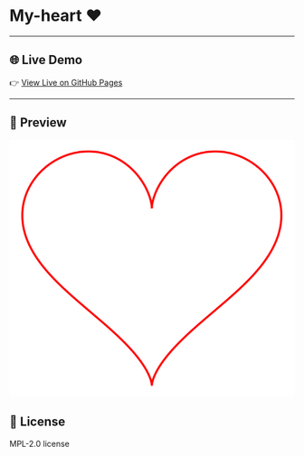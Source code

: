 # My-heart ❤️
---

## 🌐 Live Demo

👉 [View Live on GitHub Pages](https://alostoura-official.github.io/My-heart/)

---
## 📸 Preview

![preview](preview.png)

## 📝 License

MPL-2.0 license
